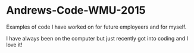 # Andrews-Code-WMU-2015
Examples of code I have worked on for future employeers and for myself. 

I have always been on the computer but just recently got into coding and I love it!
